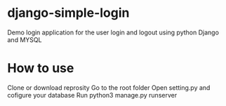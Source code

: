 # django-simple-login
Demo login application for the user login and logout using python Django and MYSQL 
# How to use
Clone or download reprosity 
Go to the root folder
Open setting.py and cofigure your database 
Run python3 manage.py runserver
